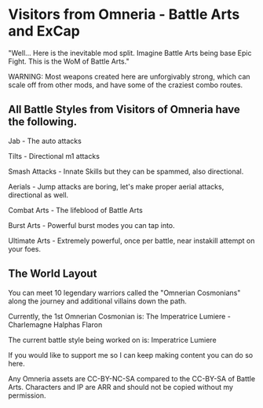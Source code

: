 # Visitors from Omneria - Battle Arts and ExCap

"Well... Here is the inevitable mod split. Imagine Battle Arts being base Epic Fight. This is the WoM of Battle Arts." 

WARNING: Most weapons created here are unforgivably strong, which can scale off from other mods, and have some of the craziest combo routes.

## All Battle Styles from Visitors of Omneria have the following.

Jab - The auto attacks

Tilts - Directional m1 attacks

Smash Attacks - Innate Skills but they can be spammed, also directional.

Aerials - Jump attacks are boring, let's make proper aerial attacks, directional as well.

Combat Arts - The lifeblood of Battle Arts

Burst Arts - Powerful burst modes you can tap into.

Ultimate Arts - Extremely powerful, once per battle, near instakill attempt on your foes.

## The World Layout

You can meet 10 legendary warriors called the "Omnerian Cosmonians" along the journey and additional villains down the path.

Currently, the 1st Omnerian Cosmonian is: The Imperatrice Lumiere - Charlemagne Halphas Flaron

The current battle style being worked on is: Imperatrice Lumiere

If you would like to support me so I can keep making content you can do so here.

Any Omneria assets are CC-BY-NC-SA compared to the CC-BY-SA of Battle Arts. Characters and IP are ARR and should not be copied without my permission.
